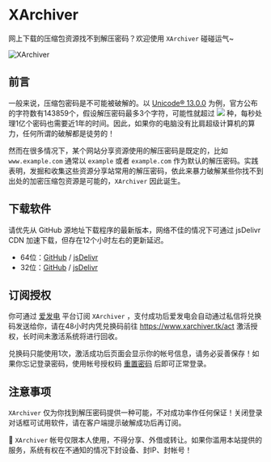 # XArchiver

网上下载的压缩包资源找不到解压密码？欢迎使用 `XArchiver` 碰碰运气~

![XArchiver](https://cdn.jsdelivr.net/gh/vscodev/XArchiver/XArchiver.png)

## 前言

一般来说，压缩包密码是不可能被破解的。以 [Unicode® 13.0.0](https://www.unicode.org/versions/Unicode13.0.0/) 为例，官方公布的字符数有143859个，假设解压密码最多3个字符，可能性就超过 <img src="https://render.githubusercontent.com/render/math?math={143859^3>2.97\times10^15}" /> 种，每秒处理1亿个密码也需要近1年的时间。因此，如果你的电脑没有比肩超级计算机的算力，任何所谓的破解都是徒劳的！

然而在很多情况下，某个网站分享资源使用的解压密码是既定的，比如 `www.example.com`  通常以 `example` 或者 `example.com` 作为默认的解压密码。实践表明，发掘和收集这些资源分享站常用的解压密码，依此来暴力破解某些你找不到出处的加密压缩包资源是可能的，`XArchiver` 因此诞生。

## 下载软件

请优先从 GitHub 源地址下载程序的最新版本，网络不佳的情况下可通过 jsDelivr CDN 加速下载，但存在12个小时左右的更新延迟。

- 64位：[GitHub](https://raw.githubusercontent.com/vscodev/XArchiver/main/XArchiver-windows-64.zip) / [jsDelivr](https://cdn.jsdelivr.net/gh/vscodev/XArchiver/XArchiver-windows-64.zip)
- 32位：[GitHub](https://raw.githubusercontent.com/vscodev/XArchiver/main/XArchiver-windows-32.zip) / [jsDelivr](https://cdn.jsdelivr.net/gh/vscodev/XArchiver/XArchiver-windows-32.zip)

## 订阅授权

你可通过 [爱发电](https://www.afdian.net/@vscodev) 平台订阅 `XArchiver` ，支付成功后爱发电会自动通过私信将兑换码发送给你，请在48小时内凭兑换码前往 https://www.xarchiver.tk/act 激活授权，长时间未激活系统将进行回收。

兑换码只能使用1次，激活成功后页面会显示你的帐号信息，请务必妥善保存！如果你忘记登录密码，使用帐号授权码 [重置密码](https://www.xarchiver.tk/user_auth?tab=reset_password) 后即可正常登录。

## 注意事项

`XArchiver` 仅为你找到解压密码提供一种可能，不对成功率作任何保证！关闭登录对话框可试用软件，请在客户端提示破解成功后再订阅。

:no_entry_sign: `XArchiver` 帐号仅限本人使用，不得分享、外借或转让。如果你滥用本站提供的服务，系统有权在不通知的情况下封设备、封IP、封帐号！
